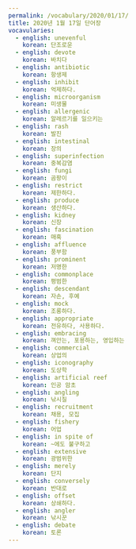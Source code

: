 ```yaml
---
permalink: /vocabulary/2020/01/17/
title: 2020년 1월 17일 단어장
vocavularies:
  - english: unevenful
    korean: 단조로운
  - english: devote
    korean: 바치다
  - english: antibiotic
    korean: 항생제
  - english: inhibit
    korean: 억제하다.
  - english: microorganism
    korean: 미생물
  - english: allergenic
    korean: 알레르기를 일으키는
  - english: rash
    korean: 발진
  - english: intestinal
    korean: 장의
  - english: superinfection
    korean: 중복감염
  - english: fungi
    korean: 곰팡이
  - english: restrict
    korean: 제한하다.
  - english: produce
    korean: 생산하다.
  - english: kidney
    korean: 신장
  - english: fascination
    korean: 매혹
  - english: affluence
    korean: 풍부함
  - english: prominent
    korean: 저명한
  - english: commonplace
    korean: 평범한
  - english: descendant
    korean: 자손, 후예
  - english: mock
    korean: 조롱하다.
  - english: appropriate
    korean: 전유하다, 사용하다.
  - english: embracing
    korean: 껴안는, 포용하는, 영입하는
  - english: commercial
    korean: 상업의
  - english: iconography
    korean: 도상학
  - english: artificial reef
    korean: 인공 암초
  - english: angling
    korean: 낚시질
  - english: recruitment
    korean: 채용, 모집
  - english: fishery
    korean: 어업
  - english: in spite of
    korean: ~에도 불구하고
  - english: extensive
    korean: 광범위한
  - english: merely
    korean: 단지
  - english: conversely
    korean: 반대로
  - english: offset
    korean: 상쇄하다.
  - english: angler
    korean: 낚시꾼
  - english: debate
    korean: 토론
---
```

